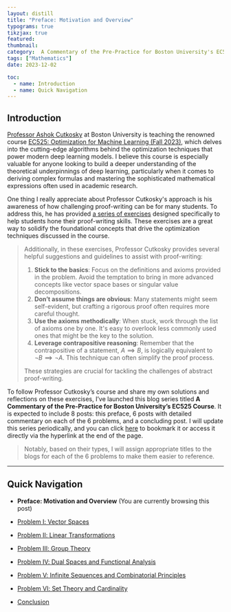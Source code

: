 ```yaml
---
layout: distill
title: "Preface: Motivation and Overview"
typograms: true
tikzjax: true
featured: 
thumbnail:
category:  A Commentary of the Pre-Practice for Boston University's EC525 Course
tags: ["Mathematics"]
date: 2023-12-02

toc:
  - name: Introduction
  - name: Quick Navigation
---
```


## Introduction

[Professor Ashok Cutkosky](https://ashok.cutkosky.com/) at Boston University is teaching the renowned course [EC525: Optimization for Machine Learning (Fall 2023)](https://optmlclass.github.io/), which delves into the cutting-edge algorithms behind the optimization techniques that power modern deep learning models. I believe this course is especially valuable for anyone looking to build a deeper understanding of the theoretical underpinnings of deep learning, particularly when it comes to deriving complex formulas and mastering the sophisticated mathematical expressions often used in academic research.

One thing I really appreciate about Professor Cutkosky's approach is his awareness of how challenging proof-writing can be for many students. To address this, he has provided [a series of exercises](/assets/pdf/2023-12-02/Exercises_on_Abstract_Structures.pdf) designed specifically to help students hone their proof-writing skills. These exercises are a great way to solidify the foundational concepts that drive the optimization techniques discussed in the course.

> Additionally, in these exercises, Professor Cutkosky provides several helpful suggestions and guidelines to assist with proof-writing:
>
>1. **Stick to the basics**: Focus on the definitions and axioms provided in the problem. Avoid the temptation to bring in more advanced concepts like vector space bases or singular value decompositions.
>2. **Don’t assume things are obvious**: Many statements might seem self-evident, but crafting a rigorous proof often requires more careful thought.
>3. **Use the axioms methodically**: When stuck, work through the list of axioms one by one. It's easy to overlook less commonly used ones that might be the key to the solution.
>4. **Leverage contrapositive reasoning**: Remember that the contrapositive of a statement, $A \implies B$, is logically equivalent to $\neg B \implies \neg A$. This technique can often simplify the proof process.
>
>These strategies are crucial for tackling the challenges of abstract proof-writing.

To follow Professor Cutkosky’s course and share my own solutions and reflections on these exercises, I’ve launched this blog series titled **A Commentary of the Pre-Practice for Boston University’s EC525 Course**. It is expected to include 8 posts: this preface, 6 posts with detailed commentary on each of the 6 problems, and a concluding post. I will update this series periodically, and you can click [here](https://shuhongdai.github.io/blog/category/a-review-of-the-pre-practice-for-boston-university-s-ec525-course/) to bookmark it or access it directly via the hyperlink at the end of the page.

>Notably, based on their types, I will assign appropriate titles to the blogs for each of the 6 problems to make them easier to reference.


---

## Quick Navigation

- **Preface: Motivation and Overview** (You are currently browsing this post)

- [Problem Ⅰ: Vector Spaces](https://shuhongdai.github.io/blog/2023/EC525_1/)

- [Problem Ⅱ: Linear Transformations](https://shuhongdai.github.io/blog/2024/EC525_2/)

- [Problem Ⅲ: Group Theory](https://shuhongdai.github.io/blog/2024/EC525_3/)

- [Problem Ⅳ: Dual Spaces and Functional Analysis]((https://shuhongdai.github.io/blog/2024/EC525_4/)
)

- [Problem Ⅴ: Infinite Sequences and Combinatorial Principles]((https://shuhongdai.github.io/blog/2024/EC525_5/)
)

- [Problem Ⅵ: Set Theory and Cardinality](https://shuhongdai.github.io/blog/2024/EC525_6/)


- [Conclusion](https://shuhongdai.github.io/blog/2024/EC525_7/) 